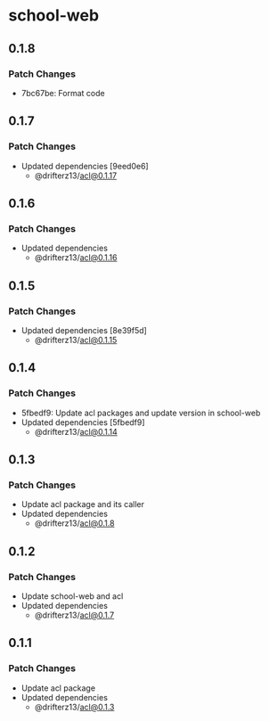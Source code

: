 # school-web

## 0.1.8

### Patch Changes

- 7bc67be: Format code

## 0.1.7

### Patch Changes

- Updated dependencies [9eed0e6]
  - @drifterz13/acl@0.1.17

## 0.1.6

### Patch Changes

- Updated dependencies
  - @drifterz13/acl@0.1.16

## 0.1.5

### Patch Changes

- Updated dependencies [8e39f5d]
  - @drifterz13/acl@0.1.15

## 0.1.4

### Patch Changes

- 5fbedf9: Update acl packages and update version in school-web
- Updated dependencies [5fbedf9]
  - @drifterz13/acl@0.1.14

## 0.1.3

### Patch Changes

- Update acl package and its caller
- Updated dependencies
  - @drifterz13/acl@0.1.8

## 0.1.2

### Patch Changes

- Update school-web and acl
- Updated dependencies
  - @drifterz13/acl@0.1.7

## 0.1.1

### Patch Changes

- Update acl package
- Updated dependencies
  - @drifterz13/acl@0.1.3
